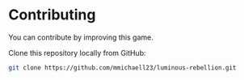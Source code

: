 # Contributing

You can contribute by improving this game.

Clone this repository locally from GitHub:

```bash
git clone https://github.com/mmichaell23/luminous-rebellion.git
```